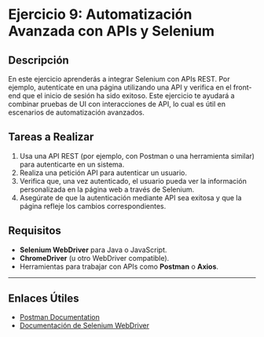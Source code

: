 # **Ejercicio 9: Automatización Avanzada con APIs y Selenium**

## **Descripción**

En este ejercicio aprenderás a integrar Selenium con APIs REST. Por ejemplo, autentícate en una página utilizando una API y verifica en el front-end que el inicio de sesión ha sido exitoso. Este ejercicio te ayudará a combinar pruebas de UI con interacciones de API, lo cual es útil en escenarios de automatización avanzados.

## **Tareas a Realizar**

1. Usa una API REST (por ejemplo, con Postman o una herramienta similar) para autenticarte en un sistema.
2. Realiza una petición API para autenticar un usuario.
3. Verifica que, una vez autenticado, el usuario pueda ver la información personalizada en la página web a través de Selenium.
4. Asegúrate de que la autenticación mediante API sea exitosa y que la página refleje los cambios correspondientes.

## **Requisitos**

- **Selenium WebDriver** para Java o JavaScript.
- **ChromeDriver** (u otro WebDriver compatible).
- Herramientas para trabajar con APIs como **Postman** o **Axios**.

---

## **Enlaces Útiles**

- [Postman Documentation](https://learning.postman.com/docs/)
- [Documentación de Selenium WebDriver](https://www.selenium.dev/documentation/)
